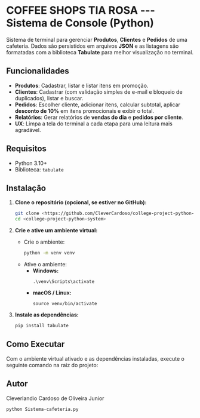# COFFEE SHOPS TIA ROSA --- Sistema de Console (Python)

Sistema de terminal para gerenciar **Produtos**, **Clientes** e **Pedidos** de uma cafeteria.
Dados são persistidos em arquivos **JSON** e as listagens são formatadas com a biblioteca **Tabulate** para melhor visualização no terminal.

## Funcionalidades

-   **Produtos**: Cadastrar, listar e listar itens em promoção.
-   **Clientes**: Cadastrar (com validação simples de e-mail e bloqueio de duplicados), listar e buscar.
-   **Pedidos**: Escolher cliente, adicionar itens, calcular subtotal, aplicar **desconto de 10%** em itens promocionais e exibir o total.
-   **Relatórios**: Gerar relatórios de **vendas do dia** e **pedidos por cliente**.
-   **UX**: Limpa a tela do terminal a cada etapa para uma leitura mais agradável.

## Requisitos

-   Python 3.10+
-   Biblioteca: `tabulate`

## Instalação

1.  **Clone o repositório (opcional, se estiver no GitHub):**
    ```bash
    git clone <https://github.com/CleverCardoso/college-project-python-system>
    cd <college-project-python-system>
    ```

2.  **Crie e ative um ambiente virtual:**

    * Crie o ambiente:
        ```bash
        python -m venv venv
        ```
    * Ative o ambiente:
        * **Windows:**
            ```shell
            .\venv\Scripts\activate
            ```
        * **macOS / Linux:**
            ```shell
            source venv/bin/activate
            ```

3.  **Instale as dependências:**
    ```bash
    pip install tabulate
    ```

## Como Executar

Com o ambiente virtual ativado e as dependências instaladas, execute o seguinte comando na raiz do projeto:

## Autor
Cleverlandio Cardoso de Oliveira Junior

```bash
python Sistema-cafeteria.py
